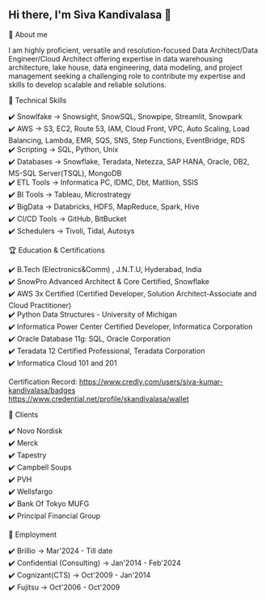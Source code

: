 ## Hi there, I'm Siva Kandivalasa 👋 

🚀 About me

I am highly proficient, versatile and resolution-focused Data Architect/Data Engineer/Cloud Architect offering expertise in data warehousing architecture, lake house, data engineering, data modeling, and project management seeking a challenging role to contribute my expertise and skills to develop scalable and reliable solutions.

📌 Technical Skills

  ✔️ Snowlfake       ->  Snowsight, SnowSQL, Snowpipe, Streamlit, Snowpark  
  ✔️ AWS             ->  S3, EC2, Route 53, IAM, Cloud Front, VPC, Auto Scaling, Load Balancing, Lambda, EMR, SQS, SNS, Step Functions, EventBridge, RDS  
  ✔️ Scripting       ->  SQL, Python, Unix  
  ✔️ Databases       ->  Snowflake, Teradata, Netezza, SAP HANA, Oracle, DB2, MS-SQL Server(TSQL), MongoDB  
  ✔️ ETL Tools       ->  Informatica PC, IDMC, Dbt, Matllion, SSIS  
  ✔️ BI Tools        ->  Tableau, Microstrategy  
  ✔️ BigData         ->  Databricks, HDFS, MapReduce, Spark, Hive  
  ✔️ CI/CD Tools     ->  GitHub, BitBucket  
  ✔️ Schedulers      ->  Tivoli, Tidal, Autosys  

🏆 Education & Certifications

  ✔️ B.Tech (Electronics&Comm) , J.N.T.U, Hyderabad, India  
  ✔️ SnowPro Advanced Architect & Core Certified, Snowflake  
  ✔️ AWS 3x Certified (Certified Developer, Solution Architect-Associate and Cloud Practitioner)  
  ✔️ Python Data Structures - University of Michigan  
  ✔️ Informatica Power Center Certified Developer, Informatica Corporation  
  ✔️ Oracle Database 11g: SQL, Oracle Corporation  
  ✔️ Teradata 12 Certified Professional, Teradata Corporation  
  ✔️ Informatica Cloud 101 and 201  

Certification Record:   https://www.credly.com/users/siva-kumar-kandivalasa/badges  
                        https://www.credential.net/profile/skandivalasa/wallet

📌 Clients

  ✔️ Novo Nordisk  
  ✔️ Merck  
  ✔️ Tapestry  
  ✔️ Campbell Soups  
  ✔️ PVH  
  ✔️ Wellsfargo  
  ✔️ Bank Of Tokyo MUFG  
  ✔️ Principal Financial Group  

📌 Employment

  ✔️ Brillio                        -> Mar'2024 - Till date  
  ✔️ Confidential (Consulting)      -> Jan'2014 - Feb'2024  
  ✔️ Cognizant(CTS)                 -> Oct'2009 - Jan'2014  
  ✔️ Fujitsu                        -> Oct'2006 - Oct'2009  







<!--
**kshivaetl/kshivaetl** is a ✨ _special_ ✨ repository because its `README.md` (this file) appears on your GitHub profile.

Here are some ideas to get you started:

- 🔭 I’m currently working on ...
- 🌱 I’m currently learning ...
- 👯 I’m looking to collaborate on ...
- 🤔 I’m looking for help with ...
- 💬 Ask me about ...
- 📫 How to reach me: ...
- 😄 Pronouns: ...
- ⚡ Fun fact: ...
-->
